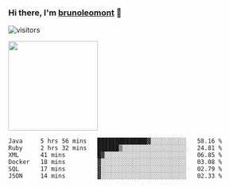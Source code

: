 ### Hi there, I'm [brunoleomont](https://www.linkedin.com/in/brunoleomont/) 👋

![visitors](https://visitor-badge.glitch.me/badge?page_id=page.id)

<img height="180em" src="https://github-readme-stats.vercel.app/api?username=brunoleomont&show_icons=true&hide_border=true&&count_private=true&include_all_commits=true" />

<!--START_SECTION:waka-->

```text
Java     5 hrs 56 mins   ██████████████▓░░░░░░░░░░   58.16 %
Ruby     2 hrs 32 mins   ██████▒░░░░░░░░░░░░░░░░░░   24.81 %
XML      41 mins         █▓░░░░░░░░░░░░░░░░░░░░░░░   06.85 %
Docker   18 mins         ▓░░░░░░░░░░░░░░░░░░░░░░░░   03.08 %
SQL      17 mins         ▓░░░░░░░░░░░░░░░░░░░░░░░░   02.79 %
JSON     14 mins         ▓░░░░░░░░░░░░░░░░░░░░░░░░   02.33 %
```

<!--END_SECTION:waka-->

<!--
**brunoleomont/brunoleomont** is a ✨ _special_ ✨ repository because its `README.md` (this file) appears on your GitHub profile.

Here are some ideas to get you started:

- 🔭 I’m currently working on ...
- 🌱 I’m currently learning ...
- 👯 I’m looking to collaborate on ...
- 🤔 I’m looking for help with ...
- 💬 Ask me about ...
- 📫 How to reach me: ...
- 😄 Pronouns: ...
- ⚡ Fun fact: ...
-->
